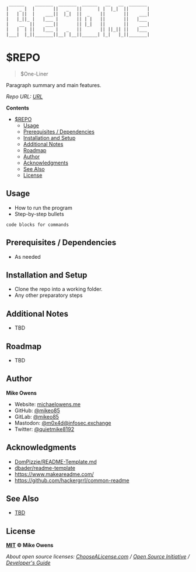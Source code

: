 ```
 ______    _______  _______  ______   __   __  _______ 
|    _ |  |       ||   _   ||      | |  |_|  ||       |
|   | ||  |    ___||  |_|  ||  _    ||       ||    ___|
|   |_||_ |   |___ |       || | |   ||       ||   |___ 
|    __  ||    ___||       || |_|   ||       ||    ___|
|   |  | ||   |___ |   _   ||       || ||_|| ||   |___ 
|___|  |_||_______||__| |__||______| |_|   |_||_______|
```
<!-- Ascii Text: https://www.patorjk.com/software/taag/#p=display&f=Modular&t=README OR <Font name> from https://www.coolgenerator.com/ascii-text-generator -->

# $REPO
> $One-Liner

Paragraph summary and main features.

*Repo URL: [URL](URL)*

**Contents**
- [$REPO](#repo)
  - [Usage](#usage)
  - [Prerequisites / Dependencies](#prerequisites--dependencies)
  - [Installation and Setup](#installation-and-setup)
  - [Additional Notes](#additional-notes)
  - [Roadmap](#roadmap)
  - [Author](#author)
  - [Acknowledgments](#acknowledgments)
  - [See Also](#see-also)
  - [License](#license)

## Usage

- How to run the program
- Step-by-step bullets
```
code blocks for commands
```

## Prerequisites / Dependencies

- As needed

## Installation and Setup

- Clone the repo into a working folder.
- Any other preparatory steps

## Additional Notes

- TBD

## Roadmap

- TBD

<!-- ## Version History -->
<!-- - See [commits](../../commits) or [release history](../../releases). -->

## Author

**Mike Owens**

- Website:  [michaelowens.me](https://michaelowens.me)
- GitHub:   [@mikeo85](https://github.com/mikeo85)
- GitLab:   [@mikeo85](https://gitlab.com/mikeo85)
- Mastodon: [@m0x4d@infosec.exchange](https://infosec.exchange/@m0x4d)
- Twitter:  [@quietmike8192](https://twitter.com/quietmike8192)

## Acknowledgments

- [DomPizzie/README-Template.md](https://gist.github.com/DomPizzie/7a5ff55ffa9081f2de27c315f5018afc)
- [dbader/readme-template](https://github.com/dbader/readme-template)
- https://www.makeareadme.com/
- https://github.com/hackergrrl/common-readme

## See Also

- [TBD](URL)

## License

**[MIT](LICENSE) © Mike Owens**

*About open source licenses: [ChooseALicense.com](https://choosealicense.com) / [Open Source Initiative](https://opensource.org/licenses) / [Developer's Guide](https://www.toptal.com/open-source/developers-guide-to-open-source-licenses)*

